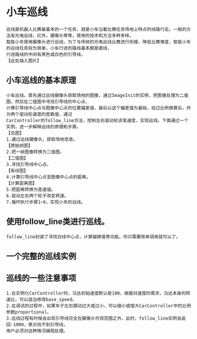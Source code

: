 # 小车巡线
    巡线是机器人比赛最基本的一个任务，就是小车沿着比赛任务场地上特点的线路行走。一般的方法有光电巡线，红外，摄像头等等，使用的技术和方法多种多样。
    智能小车使用摄像头进行巡线，为了与传统的光电巡线比赛进行衔接，降低比赛难度，智能小车的巡线任务较为简单，小车行进的路线基本都是直线，
    行进路线的中间有黑色或白色的引导线。   
    【此处插入图片】
## 小车巡线的基本原理
    小车巡线，首先通过巡线摄像头获取场地的图像，通过ImageInit的实例，把图像处理为二值图，然后在二值图中寻找引导线的中心点，
    计算引导线中心点与图像中心点的位置偏差值，最后以这个偏差值为基础，经过比例换算后，作为两个驱动轮速度的差数值，通过
    CarController的follow_line方法，控制左右驱动轮该笔速度，实现巡线。下面通过一个实例，进一步解释巡线的原理和步骤。
    【总图】
    1.通过巡线摄像头，获取场地信息。
    【原始帧图】
    2.把一帧图像转换为二值图。
    【二值图】
    3.寻找引导线中心点。
    【有线图】
    4.计算引导线中心点至图像中心点的距离。
    【计算距离图】
    5.把距离转换为差速值。
    6.驱动左右两个轮子改变转速。
    7.循环执行步骤1~6，实现小车的巡线。
## 使用follow_line类进行巡线。
    follow_line封装了寻找白线中心点，计算偏移值等功能。你只需要简单调用就可以了。
## 一个完整的巡线实例

## 巡线的一些注意事项
    1.在实例化CarController时，马达初始速度默认是100，根据对速度的需求，马达本身的转速比，可以适当修改base_speed。
    2.在调试的过程中，如果车子左右摆动过大或过小，可以缩小或增大CarController中的比例参数proportional。   
    3.巡线过程有时候会出现引导线完全在摄像头可视范围之外，此时，follow_line实例会返回-1000，表示找不到引导线，
    用户必须对这种情况编程处理。 
    